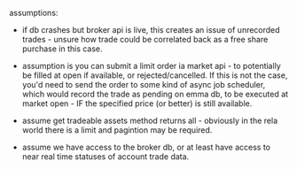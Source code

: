assumptions:

- if db crashes but broker api is live, this creates an issue of unrecorded trades - unsure how trade could be correlated back as a free share purchase in this case.

- assumption is you can submit a limit order ia market api - to potentially be filled at open if available, or rejected/cancelled. If this is not the case, you'd need to send the order to some kind of async job scheduler, which would record the trade as pending on emma db, to be executed at market open - IF the specified price (or better) is still available.

- assume get tradeable assets method returns all - obviously in the rela world there is a limit and pagintion may be required.

- assume we have access to the broker db, or at least have access to near real time statuses of account trade data.
